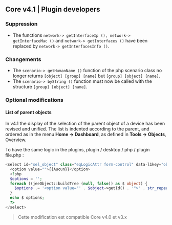 ## Core v4.1 | Plugin developers

### Suppression

- The functions `network-> getInterfaceIp (), network-> getInterfaceMac ()` and `network-> getInterfaces ()` have been replaced by `network-> getInterfacesInfo ()`.

### Changements

- The `scenario-> getHumanName ()` function of the php scenario class no longer returns `[object] [group] [name]` but `[group] [object] [name]`.
- The `scenario-> byString ()` function must now be called with the structure `[group] [object] [name]`.

### Optional modifications

#### List of parent objects

In v4.1 the display of the selection of the parent object of a device has been revised and unified. The list is indented according to the parent, and ordered as in the menu **Home → Dashboard**, as defined in **Tools → Objects**, Overview.

To have the same logic in the plugins, plugin / desktop / php / plugin file.php :

````php
<select id="sel_object" class="eqLogicAttr form-control" data-l1key="object_id">
  <option value="">{{Aucun}}</option>
  <?php
  $options = '';
  foreach ((jeeObject::buildTree (null, false)) as $ object) {
    $options .= '<option value="' . $object->getId() . '">' . str_repeat('&nbsp;&nbsp;', $object->getConfiguration('parentNumber')) . $object->getName() . '</option>';
  }
  echo $ options;
  ?>
</select>
````

> Cette modification est compatible Core v4.0 et v3.x


